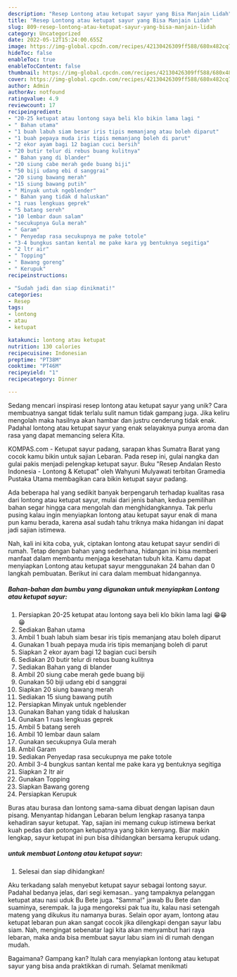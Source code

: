 ```yaml
---
description: "Resep Lontong atau ketupat sayur yang Bisa Manjain Lidah"
title: "Resep Lontong atau ketupat sayur yang Bisa Manjain Lidah"
slug: 809-resep-lontong-atau-ketupat-sayur-yang-bisa-manjain-lidah
category: Uncategorized
date: 2022-05-12T15:24:00.655Z
image: https://img-global.cpcdn.com/recipes/42130426309ff588/680x482cq70/lontong-atau-ketupat-sayur-foto-resep-utama.jpg
hideToc: false
enableToc: true
enableTocContent: false
thumbnail: https://img-global.cpcdn.com/recipes/42130426309ff588/680x482cq70/lontong-atau-ketupat-sayur-foto-resep-utama.jpg
cover: https://img-global.cpcdn.com/recipes/42130426309ff588/680x482cq70/lontong-atau-ketupat-sayur-foto-resep-utama.jpg
author: Admin
authorAv: notfound
ratingvalue: 4.9
reviewcount: 17
recipeingredient:
- "20-25 ketupat atau lontong saya beli klo bikin lama lagi "
- " Bahan utama"
- "1 buah labuh siam besar iris tipis memanjang atau boleh diparut"
- "1 buah pepaya muda iris tipis memanjang boleh di parut"
- "2 ekor ayam bagi 12 bagian cuci bersih"
- "20 butir telur di rebus buang kulitnya"
- " Bahan yang di blander"
- "20 siung cabe merah gede buang biji"
- "50 biji udang ebi d sanggrai"
- "20 siung bawang merah"
- "15 siung bawang putih"
- " Minyak untuk ngeblender"
- " Bahan yang tidak d haluskan"
- "1 ruas lengkuas geprek"
- "5 batang sereh"
- "10 lembar daun salam"
- "secukupnya Gula merah"
- " Garam"
- " Penyedap rasa secukupnya me pake totole"
- "3-4 bungkus santan kental me pake kara yg bentuknya segitiga"
- "2 ltr air"
- " Topping"
- " Bawang goreng"
- " Kerupuk"
recipeinstructions:

- "Sudah jadi dan siap dinikmati!"
categories:
- Resep
tags:
- lontong
- atau
- ketupat

katakunci: lontong atau ketupat 
nutrition: 130 calories
recipecuisine: Indonesian
preptime: "PT38M"
cooktime: "PT46M"
recipeyield: "1"
recipecategory: Dinner

---
```





Sedang mencari inspirasi resep lontong atau ketupat sayur yang unik? Cara membuatnya sangat tidak terlalu sulit namun tidak gampang juga. Jika keliru mengolah maka hasilnya akan hambar dan justru cenderung tidak enak. Padahal lontong atau ketupat sayur yang enak selayaknya punya aroma dan rasa yang dapat memancing selera Kita.





KOMPAS.com - Ketupat sayur padang, sarapan khas Sumatra Barat yang cocok kamu bikin untuk sajian Lebaran. Pada resep ini, gulai nangka dan gulai pakis menjadi pelengkap ketupat sayur. Buku &#34;Resep Andalan Resto Indonesia - Lontong &amp; Ketupat&#34; oleh Wahyuni Mulyawati terbitan Gramedia Pustaka Utama membagikan cara bikin ketupat sayur padang.

Ada beberapa hal yang sedikit banyak berpengaruh terhadap kualitas rasa dari lontong atau ketupat sayur, mulai dari jenis bahan, kedua pemilihan bahan segar hingga cara mengolah dan menghidangkannya. Tak perlu pusing kalau ingin menyiapkan lontong atau ketupat sayur enak di mana pun kamu berada, karena asal sudah tahu triknya maka hidangan ini dapat jadi sajian istimewa.






Nah, kali ini kita coba, yuk, ciptakan lontong atau ketupat sayur sendiri di rumah. Tetap dengan bahan yang sederhana, hidangan ini bisa memberi manfaat dalam membantu menjaga kesehatan tubuh kita. Kamu dapat menyiapkan Lontong atau ketupat sayur menggunakan 24 bahan dan 0 langkah pembuatan. Berikut ini cara dalam membuat hidangannya.

<!--inarticleads1-->

##### Bahan-bahan dan bumbu yang digunakan untuk menyiapkan Lontong atau ketupat sayur:

1. Persiapkan 20-25 ketupat atau lontong saya beli klo bikin lama lagi 😁😁😁
1. Sediakan  Bahan utama
1. Ambil 1 buah labuh siam besar iris tipis memanjang atau boleh diparut
1. Gunakan 1 buah pepaya muda iris tipis memanjang boleh di parut
1. Siapkan 2 ekor ayam bagi 12 bagian cuci bersih
1. Sediakan 20 butir telur di rebus buang kulitnya
1. Sediakan  Bahan yang di blander
1. Ambil 20 siung cabe merah gede buang biji
1. Gunakan 50 biji udang ebi d sanggrai
1. Siapkan 20 siung bawang merah
1. Sediakan 15 siung bawang putih
1. Persiapkan  Minyak untuk ngeblender
1. Gunakan  Bahan yang tidak d haluskan
1. Gunakan 1 ruas lengkuas geprek
1. Ambil 5 batang sereh
1. Ambil 10 lembar daun salam
1. Gunakan secukupnya Gula merah
1. Ambil  Garam
1. Sediakan  Penyedap rasa secukupnya me pake totole
1. Ambil 3-4 bungkus santan kental me pake kara yg bentuknya segitiga
1. Siapkan 2 ltr air
1. Gunakan  Topping
1. Siapkan  Bawang goreng
1. Persiapkan  Kerupuk


Buras atau burasa dan lontong sama-sama dibuat dengan lapisan daun pisang. Menyantap hidangan Lebaran belum lengkap rasanya tanpa kehadiran sayur ketupat. Yap, sajian ini memang cukup istimewa berkat kuah pedas dan potongan ketupatnya yang bikin kenyang. Biar makin lengkap, sayur ketupat ini pun bisa dihidangkan bersama kerupuk udang. 

<!--inarticleads2-->

#####  untuk membuat Lontong atau ketupat sayur:


1. Selesai dan siap dihidangkan!

Aku terkadang salah menyebut ketupat sayur sebagai lontong sayur. Padahal bedanya jelas, dari segi kemasan.. yang tampaknya pelanggan ketupat atau nasi uduk Bu Bete juga. &#34;Samma!&#34; jawab Bu Bete dan suaminya, serempak. Ia juga mengoreksi pak tua itu, kalau nasi setengah mateng yang dikukus itu namanya buras. Selain opor ayam, lontong atau ketupat lebaran pun akan sangat cocok jika dilengkapi dengan sayur labu siam. Nah, mengingat sebenatar lagi kita akan menyambut hari raya lebaran, maka anda bisa membuat sayur labu siam ini di rumah dengan mudah. 

Bagaimana? Gampang kan? Itulah cara menyiapkan lontong atau ketupat sayur yang bisa anda praktikkan di rumah. Selamat menikmati
